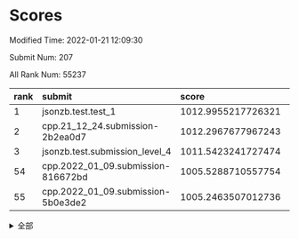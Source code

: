 # Scores

Modified Time: 2022-01-21 12:09:30

Submit Num: 207

All Rank Num: 55237

| rank |               submit               |       score        |       sigma        | pk_num |
| :--- | :--------------------------------- | :----------------- | :----------------- | :----- |
| 1    | jsonzb.test.test_1                 | 1012.9955217726321 | 0.7978981662533908 | 1065   |
| 2    | cpp.21_12_24.submission-2b2ea0d7   | 1012.2967677967243 | 0.8138301682578227 | 1064   |
| 3    | jsonzb.test.submission_level_4     | 1011.5423241727474 | 0.7942838516270887 | 1068   |
| 54   | cpp.2022_01_09.submission-816672bd | 1005.5288710557754 | 0.7099117250658685 | 1068   |
| 55   | cpp.2022_01_09.submission-5b0e3de2 | 1005.2463507012736 | 0.7179485324800131 | 1069   |


<details>
<summary>全部</summary>

| rank |                 submit                 |       score        |       sigma        | pk_num |
| :--- | :------------------------------------- | :----------------- | :----------------- | :----- |
| 1    | jsonzb.test.test_1                     | 1012.9955217726321 | 0.7978981662533908 | 1065   |
| 2    | cpp.21_12_24.submission-2b2ea0d7       | 1012.2967677967243 | 0.8138301682578227 | 1064   |
| 3    | jsonzb.test.submission_level_4         | 1011.5423241727474 | 0.7942838516270887 | 1068   |
| 4    | gobigger.level_3.submission_level_3_19 | 1010.98391257252   | 0.7785806946999126 | 1068   |
| 5    | gobigger.level_3.submission_level_3_42 | 1010.9179767707795 | 0.7791937270527386 | 1067   |
| 6    | gobigger.level_3.submission_level_3_0  | 1010.9026298691226 | 0.7669845532763925 | 1067   |
| 7    | gobigger.level_3.submission_level_3_35 | 1010.891333098815  | 0.7546387077036412 | 1070   |
| 8    | gobigger.level_3.submission_level_3_27 | 1010.8522805705526 | 0.749195268732986  | 1067   |
| 9    | gobigger.level_3.submission_level_3_49 | 1010.7987099285953 | 0.7540421923319943 | 1069   |
| 10   | gobigger.level_3.submission_level_3_34 | 1010.7344326949548 | 0.7608384519557976 | 1068   |
| 11   | gobigger.level_3.submission_level_3_40 | 1010.645834645114  | 0.7693772911555273 | 1068   |
| 12   | gobigger.level_3.submission_level_3_21 | 1010.6449819609367 | 0.7614962548818701 | 1064   |
| 13   | gobigger.level_3.submission_level_3_13 | 1010.5802920888314 | 0.7520891144245405 | 1067   |
| 14   | gobigger.level_3.submission_level_3_6  | 1010.4638080658647 | 0.7761109364087133 | 1066   |
| 15   | gobigger.level_3.submission_level_3_25 | 1010.2642919393704 | 0.7560029260320812 | 1061   |
| 16   | gobigger.level_3.submission_level_3_45 | 1010.2607956938465 | 0.785968920836518  | 1064   |
| 17   | gobigger.level_3.submission_level_3_9  | 1010.2408511357643 | 0.7702712469627242 | 1068   |
| 18   | gobigger.level_3.submission_level_3_20 | 1010.1797688268366 | 0.7423323427495    | 1064   |
| 19   | gobigger.level_3.submission_level_3_22 | 1010.1713331740785 | 0.7792762649771041 | 1070   |
| 20   | gobigger.level_3.submission_level_3_46 | 1010.1216773531374 | 0.7544544761445877 | 1067   |
| 21   | gobigger.level_3.submission_level_3_4  | 1010.1118830937125 | 0.7402711473501893 | 1068   |
| 22   | gobigger.level_3.submission_level_3_16 | 1009.9292591552115 | 0.7443709269014986 | 1070   |
| 23   | gobigger.level_3.submission_level_3_48 | 1009.8587998724521 | 0.7790640504301511 | 1065   |
| 24   | gobigger.level_3.submission_level_3_7  | 1009.853709933158  | 0.770890389260706  | 1066   |
| 25   | gobigger.level_3.submission_level_3_24 | 1009.847297784215  | 0.7426897129811149 | 1069   |
| 26   | gobigger.level_3.submission_level_3_11 | 1009.8362107329789 | 0.7492256607481561 | 1065   |
| 27   | gobigger.level_3.submission_level_3_44 | 1009.8312105555192 | 0.764056591456121  | 1067   |
| 28   | gobigger.level_3.submission_level_3_23 | 1009.8143479060502 | 0.7448872735648007 | 1068   |
| 29   | gobigger.level_3.submission_level_3_38 | 1009.7569134811566 | 0.7783541567254116 | 1065   |
| 30   | gobigger.level_3.submission_level_3_31 | 1009.6047123876046 | 0.7388371020221485 | 1066   |
| 31   | gobigger.level_3.submission_level_3_36 | 1009.5794373315173 | 0.7614211808458028 | 1059   |
| 32   | gobigger.level_3.submission_level_3_32 | 1009.570971012033  | 0.7616788390119704 | 1071   |
| 33   | gobigger.level_3.submission_level_3_15 | 1009.5604701950294 | 0.7573719714314875 | 1073   |
| 34   | gobigger.level_3.submission_level_3_14 | 1009.4173274259255 | 0.7370282335808283 | 1070   |
| 35   | gobigger.level_3.submission_level_3_17 | 1009.3418755796836 | 0.754258789915894  | 1065   |
| 36   | gobigger.level_3.submission_level_3_18 | 1009.3088091529742 | 0.7648833334024697 | 1069   |
| 37   | gobigger.level_3.submission_level_3_41 | 1009.3056015210411 | 0.7384605330415471 | 1068   |
| 38   | gobigger.level_3.submission_level_3_28 | 1009.2982304435537 | 0.7500962061022096 | 1062   |
| 39   | gobigger.level_3.submission_level_3_43 | 1009.2408897929203 | 0.7635210571877126 | 1069   |
| 40   | gobigger.level_3.submission_level_3_39 | 1009.157174589556  | 0.7448525875961961 | 1071   |
| 41   | gobigger.level_3.submission_level_3_29 | 1009.15080869799   | 0.7651432788750536 | 1076   |
| 42   | gobigger.level_3.submission_level_3_33 | 1009.1060363527248 | 0.7346911372926268 | 1065   |
| 43   | gobigger.level_3.submission_level_3_3  | 1009.0839511731957 | 0.7551912544951408 | 1067   |
| 44   | gobigger.level_3.submission_level_3_8  | 1008.9196715242551 | 0.7437702076739413 | 1067   |
| 45   | gobigger.level_3.submission_level_3_30 | 1008.9136082419723 | 0.7359965739659753 | 1065   |
| 46   | gobigger.level_3.submission_level_3_47 | 1008.888276220167  | 0.7599547654577552 | 1070   |
| 47   | gobigger.level_3.submission_level_3_5  | 1008.7735174945304 | 0.7548346232428476 | 1059   |
| 48   | gobigger.level_3.submission_level_3_1  | 1008.7279808452711 | 0.7709033607351721 | 1068   |
| 49   | gobigger.level_3.submission_level_3_2  | 1008.7090282218807 | 0.7291796624008519 | 1070   |
| 50   | gobigger.level_3.submission_level_3_10 | 1008.4963864174329 | 0.7287375308184991 | 1063   |
| 51   | gobigger.level_3.submission_level_3_12 | 1008.4528260359701 | 0.7636124001562209 | 1066   |
| 52   | gobigger.level_3.submission_level_3_26 | 1008.4198450462344 | 0.7354384529722628 | 1063   |
| 53   | gobigger.level_3.submission_level_3_37 | 1008.2244249802987 | 0.7377100461588125 | 1071   |
| 54   | cpp.2022_01_09.submission-816672bd     | 1005.5288710557754 | 0.7099117250658685 | 1068   |
| 55   | cpp.2022_01_09.submission-5b0e3de2     | 1005.2463507012736 | 0.7179485324800131 | 1069   |
| 56   | gobigger.level_1.submission_level_1_24 | 1005.1491860361792 | 0.7251291043545249 | 1065   |
| 57   | gobigger.level_1.submission_level_1_15 | 1004.4911035427344 | 0.7134687991139811 | 1070   |
| 58   | gobigger.level_1.submission_level_1_3  | 1004.3885896220627 | 0.7206428768541158 | 1066   |
| 59   | gobigger.level_1.submission_level_1_23 | 1004.3417562025725 | 0.7147021941486202 | 1072   |
| 60   | gobigger.level_1.submission_level_1_30 | 1004.287663232551  | 0.7134539479652007 | 1069   |
| 61   | gobigger.level_1.submission_level_1_27 | 1004.0944348467057 | 0.7100829677559988 | 1070   |
| 62   | gobigger.level_1.submission_level_1_48 | 1004.0928927180846 | 0.7194844216170075 | 1065   |
| 63   | gobigger.level_1.submission_level_1_41 | 1004.0880592420851 | 0.7118219076919613 | 1069   |
| 64   | gobigger.level_1.submission_level_1_29 | 1004.051357919211  | 0.7163218087622376 | 1066   |
| 65   | gobigger.level_1.submission_level_1_14 | 1003.9998236826583 | 0.7134617238762058 | 1066   |
| 66   | gobigger.level_1.submission_level_1_35 | 1003.9071237581435 | 0.7118220146347894 | 1068   |
| 67   | gobigger.level_1.submission_level_1_25 | 1003.7912834976464 | 0.7094084371447541 | 1070   |
| 68   | gobigger.level_1.submission_level_1_13 | 1003.7793507961784 | 0.7149822575404723 | 1067   |
| 69   | gobigger.level_1.submission_level_1_46 | 1003.6453188312212 | 0.7189885049510891 | 1065   |
| 70   | gobigger.level_1.submission_level_1_20 | 1003.6295612628334 | 0.7066951438967684 | 1067   |
| 71   | gobigger.level_1.submission_level_1_39 | 1003.569705535893  | 0.7136654940187491 | 1070   |
| 72   | gobigger.level_1.submission_level_1_49 | 1003.5320437197742 | 0.7234229936085365 | 1065   |
| 73   | gobigger.level_1.submission_level_1_7  | 1003.5018226033576 | 0.7198152681729791 | 1065   |
| 74   | gobigger.level_1.submission_level_1_16 | 1003.4492942645448 | 0.7215456683856586 | 1068   |
| 75   | gobigger.level_1.submission_level_1_10 | 1003.3741868390006 | 0.7158237360476857 | 1068   |
| 76   | gobigger.level_1.submission_level_1_0  | 1003.355594972401  | 0.734095100294663  | 1068   |
| 77   | gobigger.level_1.submission_level_1_31 | 1003.2521618467043 | 0.7168819748846332 | 1069   |
| 78   | gobigger.level_1.submission_level_1_34 | 1003.2319991696186 | 0.699805696374114  | 1071   |
| 79   | gobigger.level_1.submission_level_1_33 | 1003.1970598451055 | 0.7115401855474183 | 1059   |
| 80   | gobigger.level_1.submission_level_1_6  | 1003.1400657790601 | 0.7208142308617849 | 1065   |
| 81   | gobigger.level_1.submission_level_1_32 | 1003.1072293718    | 0.7067279013692336 | 1069   |
| 82   | gobigger.level_1.submission_level_1_8  | 1003.0989539173677 | 0.7243657185009948 | 1068   |
| 83   | gobigger.level_1.submission_level_1_26 | 1003.0707006750541 | 0.7103629361350153 | 1071   |
| 84   | gobigger.level_1.submission_level_1_36 | 1003.0460722344421 | 0.7161415990442089 | 1062   |
| 85   | gobigger.level_1.submission_level_1_1  | 1002.9940392204106 | 0.7197046240598903 | 1067   |
| 86   | gobigger.level_1.submission_level_1_19 | 1002.9738000992473 | 0.7184970564085316 | 1069   |
| 87   | gobigger.level_1.submission_level_1_22 | 1002.9601685346407 | 0.717550680751663  | 1075   |
| 88   | gobigger.level_1.submission_level_1_40 | 1002.9079101978306 | 0.7098218436954434 | 1063   |
| 89   | gobigger.level_1.submission_level_1_4  | 1002.8767071143811 | 0.7244086542225664 | 1070   |
| 90   | gobigger.level_1.submission_level_1_43 | 1002.7761172419126 | 0.7172216156928319 | 1065   |
| 91   | gobigger.level_1.submission_level_1_12 | 1002.7345483921879 | 0.7133762183137309 | 1065   |
| 92   | gobigger.level_1.submission_level_1_38 | 1002.6619359916295 | 0.7190513152510084 | 1067   |
| 93   | gobigger.level_1.submission_level_1_28 | 1002.6597214067909 | 0.712936940257486  | 1068   |
| 94   | gobigger.level_1.submission_level_1_47 | 1002.6455198133591 | 0.7213314148102467 | 1062   |
| 95   | gobigger.level_1.submission_level_1_18 | 1002.6431885036724 | 0.70772244525476   | 1067   |
| 96   | gobigger.level_1.submission_level_1_44 | 1002.5362586445532 | 0.7033861897475322 | 1065   |
| 97   | gobigger.level_1.submission_level_1_9  | 1002.4821061449985 | 0.7105718953032839 | 1068   |
| 98   | gobigger.level_1.submission_level_1_45 | 1002.4247426605859 | 0.7136127276401592 | 1066   |
| 99   | gobigger.level_1.submission_level_1_37 | 1002.348475901638  | 0.7043489571446075 | 1067   |
| 100  | gobigger.level_1.submission_level_1_5  | 1002.3093738997416 | 0.7178397635131005 | 1072   |
| 101  | gobigger.level_1.submission_level_1_21 | 1002.2810628109111 | 0.7154655225823036 | 1067   |
| 102  | gobigger.level_1.submission_level_1_17 | 1002.2294561939133 | 0.7170973367897546 | 1069   |
| 103  | gobigger.level_1.submission_level_1_2  | 1002.2057376220237 | 0.704018406124228  | 1068   |
| 104  | gobigger.level_1.submission_level_1_11 | 1002.01983621587   | 0.712483989630084  | 1064   |
| 105  | gobigger.level_1.submission_level_1_42 | 1001.8066571979223 | 0.7037933303865624 | 1068   |
| 106  | gobigger.random.submission_random_24   | 997.2779771257435  | 0.7011878071436454 | 1070   |
| 107  | gobigger.random.submission_random_9    | 997.1086640711783  | 0.6949002982359846 | 1072   |
| 108  | gobigger.random.submission_random_20   | 996.8271187645242  | 0.7221725645452164 | 1067   |
| 109  | gobigger.random.submission_random_25   | 996.7891110978754  | 0.6969701542846334 | 1070   |
| 110  | gobigger.random.submission_random_26   | 996.7228874489468  | 0.7074780980285852 | 1070   |
| 111  | gobigger.random.submission_random_15   | 996.7036142870039  | 0.710307240093662  | 1063   |
| 112  | gobigger.random.submission_random_37   | 996.6191849670086  | 0.7080731859768228 | 1066   |
| 113  | gobigger.random.submission_random_2    | 996.615773134205   | 0.7085770728586176 | 1070   |
| 114  | gobigger.random.submission_random_32   | 996.5321548314088  | 0.722201729492517  | 1068   |
| 115  | gobigger.random.submission_random_18   | 996.5245906324416  | 0.7134541834290947 | 1069   |
| 116  | gobigger.random.submission_random_40   | 996.4736226645152  | 0.7023776257551644 | 1069   |
| 117  | gobigger.random.submission_random_17   | 996.3624272791538  | 0.6930080296711156 | 1069   |
| 118  | gobigger.random.submission_random_31   | 996.2966673972793  | 0.7041551258188232 | 1062   |
| 119  | gobigger.random.submission_random_19   | 996.2966490575516  | 0.6975050244714813 | 1070   |
| 120  | gobigger.random.submission_random_14   | 996.281408373499   | 0.708687938589566  | 1067   |
| 121  | gobigger.random.submission_random_45   | 996.1919056240341  | 0.7053936166689119 | 1065   |
| 122  | gobigger.random.submission_random_23   | 996.1597772360234  | 0.7109525183427639 | 1072   |
| 123  | gobigger.random.submission_random_16   | 996.0762703799725  | 0.7214680375983654 | 1069   |
| 124  | gobigger.random.submission_random_47   | 996.067753535274   | 0.7093118434489161 | 1070   |
| 125  | gobigger.random.submission_random_6    | 995.9710664975495  | 0.7170506982120922 | 1068   |
| 126  | gobigger.random.submission_random_39   | 995.9589252630896  | 0.7093574796164182 | 1071   |
| 127  | gobigger.random.submission_random_35   | 995.9449205308358  | 0.7121368036843658 | 1070   |
| 128  | gobigger.random.submission_random_48   | 995.8969209925336  | 0.7051873524150392 | 1068   |
| 129  | gobigger.random.submission_random_43   | 995.8840514705022  | 0.7008201721601458 | 1067   |
| 130  | gobigger.random.submission_random_3    | 995.8480092550036  | 0.7083853498019433 | 1072   |
| 131  | gobigger.level_2.submission_level_2_20 | 995.8367037750637  | 0.7252063380124838 | 1066   |
| 132  | gobigger.random.submission_random_44   | 995.8002431533962  | 0.7057003557465311 | 1071   |
| 133  | gobigger.random.submission_random_11   | 995.7858668112442  | 0.7134088169342571 | 1064   |
| 134  | gobigger.random.submission_random_49   | 995.7746923176047  | 0.7152999276168246 | 1069   |
| 135  | gobigger.random.submission_random_8    | 995.7674410956876  | 0.7070805310961481 | 1066   |
| 136  | gobigger.random.submission_random_21   | 995.7545059165493  | 0.7223863281647678 | 1064   |
| 137  | gobigger.random.submission_random_36   | 995.7325094393741  | 0.7165149846555083 | 1069   |
| 138  | gobigger.random.submission_random_38   | 995.7292318773052  | 0.7135259424718942 | 1063   |
| 139  | gobigger.random.submission_random_28   | 995.6977674177241  | 0.7150440665708601 | 1068   |
| 140  | gobigger.random.submission_random_27   | 995.6879723990115  | 0.7188055845740161 | 1067   |
| 141  | gobigger.random.submission_random_29   | 995.6473007892763  | 0.703441338759029  | 1069   |
| 142  | gobigger.random.submission_random_12   | 995.6266624920154  | 0.7107250595601434 | 1070   |
| 143  | gobigger.random.submission_random_30   | 995.5924009047732  | 0.7318110311882378 | 1066   |
| 144  | gobigger.random.submission_random_13   | 995.5568112336937  | 0.7072744932993628 | 1068   |
| 145  | gobigger.random.submission_random_7    | 995.5017742070647  | 0.71849588115976   | 1067   |
| 146  | gobigger.random.submission_random_5    | 995.4187421356443  | 0.7184504135761314 | 1070   |
| 147  | gobigger.random.submission_random_42   | 995.3839315875803  | 0.7109037895084206 | 1066   |
| 148  | gobigger.random.submission_random_34   | 995.3170301573698  | 0.7136909096517486 | 1069   |
| 149  | gobigger.random.submission_random_46   | 995.2215046856685  | 0.7187986589153541 | 1067   |
| 150  | gobigger.random.submission_random_22   | 995.1873807829404  | 0.705789515734709  | 1066   |
| 151  | gobigger.random.submission_random_10   | 995.0897747296469  | 0.7210487079594466 | 1070   |
| 152  | gobigger.random.submission_random_41   | 995.0627185432844  | 0.7113533159189971 | 1067   |
| 153  | gobigger.random.submission_random_33   | 995.0082108444001  | 0.7000812718968366 | 1066   |
| 154  | gobigger.level_2.submission_level_2_44 | 994.8545271096544  | 0.7259834369566598 | 1069   |
| 155  | gobigger.random.submission_random_4    | 994.7636162078712  | 0.7091661533293121 | 1069   |
| 156  | gobigger.random.submission_random_0    | 994.6674483795392  | 0.7283344193912761 | 1070   |
| 157  | gobigger.random.submission_random_1    | 994.5402205720754  | 0.7038230092145878 | 1067   |
| 158  | gobigger.level_2.submission_level_2_21 | 994.0521689600384  | 0.7373110344397203 | 1065   |
| 159  | gobigger.level_2.submission_level_2_5  | 993.2651074589318  | 0.7349434182759044 | 1065   |
| 160  | gobigger.level_2.submission_level_2_4  | 993.1936991582844  | 0.7370829422006944 | 1063   |
| 161  | gobigger.level_2.submission_level_2_36 | 993.1273808697754  | 0.7355746384511829 | 1068   |
| 162  | gobigger.level_2.submission_level_2_22 | 993.0405875083142  | 0.7250975423228593 | 1070   |
| 163  | gobigger.level_2.submission_level_2_9  | 993.0302801997706  | 0.7333553018609715 | 1067   |
| 164  | gobigger.level_2.submission_level_2_32 | 993.0008357868365  | 0.7455498369773579 | 1064   |
| 165  | gobigger.level_2.submission_level_2_29 | 992.9616457425853  | 0.7474612282244032 | 1065   |
| 166  | gobigger.level_2.submission_level_2_34 | 992.7030924584923  | 0.7411918887985572 | 1075   |
| 167  | gobigger.level_2.submission_level_2_27 | 992.6200147933814  | 0.7435521461984984 | 1071   |
| 168  | gobigger.level_2.submission_level_2_45 | 992.6105502795917  | 0.7586223392055189 | 1068   |
| 169  | gobigger.level_2.submission_level_2_19 | 992.3779660208052  | 0.7476577795891505 | 1067   |
| 170  | gobigger.level_2.submission_level_2_7  | 992.3692147917895  | 0.7318299046834044 | 1067   |
| 171  | gobigger.level_2.submission_level_2_1  | 992.3674282783392  | 0.7382056005260969 | 1073   |
| 172  | gobigger.level_2.submission_level_2_11 | 992.3575577676993  | 0.7382046671216894 | 1066   |
| 173  | gobigger.level_2.submission_level_2_49 | 992.3144134710132  | 0.7467431239195292 | 1062   |
| 174  | gobigger.level_2.submission_level_2_14 | 992.265643230687   | 0.7577688746522687 | 1070   |
| 175  | gobigger.level_2.submission_level_2_31 | 992.2475797302696  | 0.7461145063685821 | 1070   |
| 176  | gobigger.level_2.submission_level_2_0  | 992.2419122173044  | 0.7495686650021594 | 1067   |
| 177  | gobigger.level_2.submission_level_2_23 | 992.2225841100899  | 0.7328194560521342 | 1067   |
| 178  | gobigger.level_2.submission_level_2_17 | 992.1971414847243  | 0.7734623841013814 | 1064   |
| 179  | gobigger.level_2.submission_level_2_12 | 992.1811462356541  | 0.7444637746298582 | 1071   |
| 180  | gobigger.level_2.submission_level_2_25 | 992.1724342971754  | 0.7376378995620995 | 1069   |
| 181  | gobigger.level_2.submission_level_2_38 | 992.0329747731312  | 0.7297770026510202 | 1068   |
| 182  | gobigger.level_2.submission_level_2_33 | 991.9407374113104  | 0.7446220598921064 | 1067   |
| 183  | gobigger.level_2.submission_level_2_43 | 991.9367426710036  | 0.7311894703851504 | 1065   |
| 184  | gobigger.level_2.submission_level_2_24 | 991.8661369303861  | 0.7585538362441253 | 1066   |
| 185  | gobigger.level_2.submission_level_2_6  | 991.8548673840097  | 0.732125349363211  | 1061   |
| 186  | gobigger.level_2.submission_level_2_2  | 991.8465963996167  | 0.7390681884929073 | 1073   |
| 187  | gobigger.level_2.submission_level_2_15 | 991.8312749846583  | 0.7410196908407065 | 1067   |
| 188  | gobigger.level_2.submission_level_2_13 | 991.8282487372871  | 0.7458304232142531 | 1068   |
| 189  | gobigger.level_2.submission_level_2_18 | 991.7863982516476  | 0.7349634268034323 | 1068   |
| 190  | gobigger.level_2.submission_level_2_46 | 991.7768775077088  | 0.7604173920351273 | 1068   |
| 191  | gobigger.level_2.submission_level_2_40 | 991.7297190424298  | 0.7300212060500806 | 1072   |
| 192  | gobigger.level_2.submission_level_2_3  | 991.6858775836791  | 0.7547586855573666 | 1069   |
| 193  | gobigger.level_2.submission_level_2_37 | 991.6500587767871  | 0.7503712417842572 | 1063   |
| 194  | gobigger.level_2.submission_level_2_16 | 991.6171677627441  | 0.7496754120002396 | 1064   |
| 195  | gobigger.level_2.submission_level_2_10 | 991.5592922067883  | 0.752022014514057  | 1065   |
| 196  | gobigger.level_2.submission_level_2_41 | 991.4973320503769  | 0.7673503121603144 | 1068   |
| 197  | gobigger.level_2.submission_level_2_39 | 991.4646132147786  | 0.7307360142618529 | 1069   |
| 198  | gobigger.level_2.submission_level_2_35 | 991.3507526197279  | 0.749125703828374  | 1064   |
| 199  | gobigger.level_2.submission_level_2_47 | 991.3349265162493  | 0.758742012168042  | 1065   |
| 200  | gobigger.level_2.submission_level_2_48 | 991.3322231931386  | 0.7500314186587151 | 1066   |
| 201  | gobigger.level_2.submission_level_2_8  | 991.3021814582429  | 0.7512493278327297 | 1068   |
| 202  | gobigger.level_2.submission_level_2_26 | 991.0823701407007  | 0.7539730511182519 | 1059   |
| 203  | gobigger.level_2.submission_level_2_30 | 991.035611144963   | 0.7769347065054555 | 1072   |
| 204  | gobigger.level_2.submission_level_2_28 | 989.9866634875754  | 0.7541577729825855 | 1071   |
| 205  | gobigger.level_2.submission_level_2_42 | 989.7974918008327  | 0.7722417806690745 | 1064   |
| 206  | gobigger.none.submission_none_0        | 978.1649147996625  | 1.2530115518839413 | 1067   |
| 207  | gobigger.none.submission_none_1        | 976.7061727647806  | 1.3775395453780896 | 1073   |

</details>